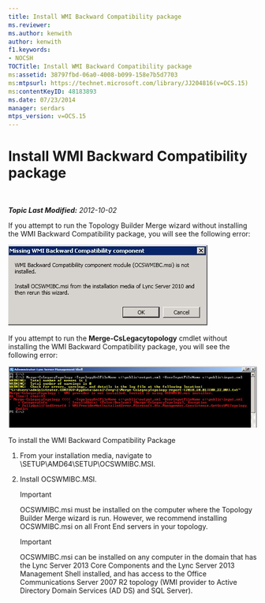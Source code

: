 ```yaml
---
title: Install WMI Backward Compatibility package
ms.reviewer: 
ms.author: kenwith
author: kenwith
f1.keywords:
- NOCSH
TOCTitle: Install WMI Backward Compatibility package
ms:assetid: 38797fbd-06a0-4008-b099-158e7b5d7703
ms:mtpsurl: https://technet.microsoft.com/library/JJ204816(v=OCS.15)
ms:contentKeyID: 48183893
ms.date: 07/23/2014
manager: serdars
mtps_version: v=OCS.15
---
```


<div data-xmlns="http://www.w3.org/1999/xhtml">

<div class="topic" data-xmlns="http://www.w3.org/1999/xhtml" data-msxsl="urn:schemas-microsoft-com:xslt" data-cs="http://msdn.microsoft.com/en-us/">

<div data-asp="http://msdn2.microsoft.com/asp">

# Install WMI Backward Compatibility package

</div>

<div id="mainSection">

<div id="mainBody">

<span> </span>

_**Topic Last Modified:** 2012-10-02_

If you attempt to run the Topology Builder Merge wizard without installing the WMI Backward Compatibility package, you will see the following error:

![WMI error message](images/JJ204816.a007d2f2-fc85-430c-91eb-382b032469af(OCS.15).jpg "WMI error message")

If you attempt to run the **Merge-CsLegacytopology** cmdlet without installing the WMI Backward Compatibility package, you will see the following error:

![Windows PowerShell WMI Provider Error](images/JJ204816.c510824e-1807-4c7e-bb28-c6cfea2eac1d(OCS.15).jpg "Windows PowerShell WMI Provider Error")

To install the WMI Backward Compatibility Package

1.  From your installation media, navigate to \\SETUP\\AMD64\\SETUP\\OCSWMIBC.MSI.

2.  Install OCSWMIBC.MSI.
    
    <div>
    

    > [!IMPORTANT]  
    > OCSWMIBC.msi must be installed on the computer where the Topology Builder Merge wizard is run. However, we recommend installing OCSWMIBC.msi on all Front End servers in your topology.

    
    </div>
    
    <div>
    

    > [!IMPORTANT]  
    > OCSWMIBC.msi can be installed on any computer in the domain that has the Lync Server 2013 Core Components and the Lync Server 2013 Management Shell installed, and has access to the Office Communications Server 2007 R2 topology (WMI provider to Active Directory Domain Services (AD DS) and SQL Server).

    
    </div>

</div>

<span> </span>

</div>

</div>

</div>


